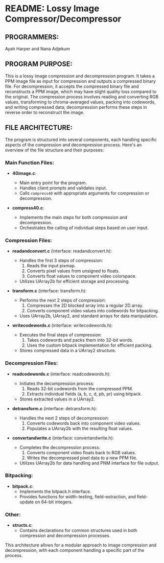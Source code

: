# README: Lossy Image Compressor/Decompressor

## PROGRAMMERS: 
Ayah Harper and Nana Adjekum

## PROGRAM PURPOSE:
This is a lossy image compression and decompression program. It takes a PPM image file as input for compression and outputs a compressed binary file. For decompression, it accepts the compressed binary file and reconstructs a PPM image, which may have slight quality loss compared to the original. The compression process involves reading and converting RGB values, transforming to chroma-averaged values, packing into codewords, and writing compressed data; decompression performs these steps in reverse order to reconstruct the image.

## FILE ARCHITECTURE:
The program is structured into several components, each handling specific aspects of the compression and decompression process. Here's an overview of the file structure and their purposes:

### Main Function Files:
- **40image.c**: 
  - Main entry point for the program.
  - Handles client prompts and validates input.
  - Calls `compress40` with appropriate arguments for compression or decompression.

- **compress40.c**: 
  - Implements the main steps for both compression and decompression.
  - Orchestrates the calling of individual steps based on user input.

### Compression Files:
- **readandconvert.c** (interface: readandconvert.h):
  - Handles the first 3 steps of compression:
    1. Reads the input pixmap.
    2. Converts pixel values from unsigned to floats.
    3. Converts float values to component video colorspace.
  - Utilizes UArray2b for efficient storage and processing.

- **transform.c** (interface: transform.h):
  - Performs the next 2 steps of compression:
    1. Compresses the 2D blocked array into a regular 2D array.
    2. Converts component video values into codewords for bitpacking.
  - Uses UArray2b, UArray2, and standard arrays for data manipulation.

- **writecodewords.c** (interface: writecodewords.h):
  - Executes the final steps of compression:
    1. Takes codewords and packs them into 32-bit words.
    2. Uses the custom bitpack implementation for efficient packing.
  - Stores compressed data in a UArray2 structure.

### Decompression Files:
- **readcodewords.c** (interface: readcodewords.h):
  - Initiates the decompression process:
    1. Reads 32-bit codewords from the compressed PPM.
    2. Extracts individual fields (a, b, c, d, pb, pr) using bitpack.
  - Stores extracted values in a UArray2.

- **detransform.c** (interface: detransform.h):
  - Handles the next 2 steps of decompression:
    1. Converts codewords back into component video values.
    2. Populates a UArray2b with the resulting float values.

- **convertandwrite.c** (interface: convertandwrite.h):
  - Completes the decompression process:
    1. Converts component video floats back to RGB values.
    2. Writes the decompressed pixel data to a new PPM file.
  - Utilizes UArray2b for data handling and PNM interface for file output.

### Bitpacking:
- **bitpack.c**:
  - Implements the bitpack.h interface.
  - Provides functions for width-testing, field-extraction, and field-update on 64-bit integers.

### Other:
- **structs.c**:
  - Contains declarations for common structures used in both compression and decompression processes.

This architecture allows for a modular approach to image compression and decompression, with each component handling a specific part of the process.
